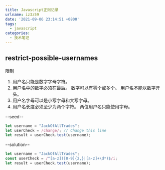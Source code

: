 ```yaml
---
title: Javascript正则记录
urlname: iz3z59
date: '2021-09-06 23:14:51 +0800'
tags:
  - javascript
categories:
  - 技术笔记
---
```


## **restrict-possible-usernames**

限制

1. 用户名只能是数字字母字符。
1. 用户名中的数字必须在最后。 数字可以有零个或多个。 用户名不能以数字开头。
1. 用户名字母可以是小写字母和大写字母。
1. 用户名长度必须至少为两个字符。 两位用户名只能使用字母。

--seed--

```javascript
let username = "JackOfAllTrades";
let userCheck = /change/; // Change this line
let result = userCheck.test(username);
```

--solution--

```javascript
let username = "JackOfAllTrades";
const userCheck = /^[a-z]([0-9]{2,}|[a-z]+\d*)$/i;
let result = userCheck.test(username);
```
